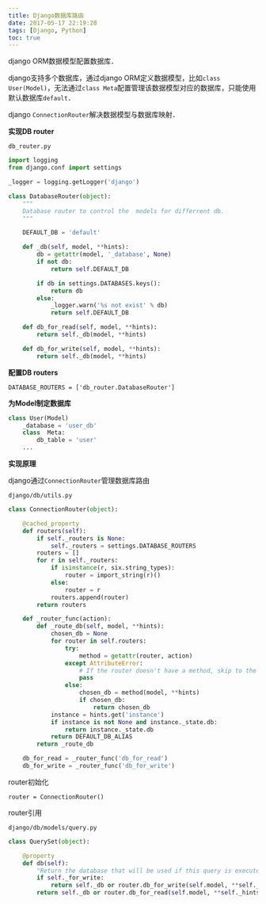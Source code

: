 ```yaml
---
title: Django数据库路由
date: 2017-05-17 22:19:28
tags: [Django, Python]
toc: true
---
```


django ORM数据模型配置数据库．

django支持多个数据库，通过django ORM定义数据模型，比如`class User(Model)`，无法通过`class Meta`配置管理该数据模型对应的数据库，只能使用默认数据库`default`．

django `ConnectionRouter`解决数据模型与数据库映射．

**实现DB router**

`db_router.py`

```python
import logging
from django.conf import settings

_logger = logging.getLogger('django')

class DatabaseRouter(object):
    """
    Database router to control the  models for differrent db.
    """

    DEFAULT_DB = 'default'

    def _db(self, model, **hints):
        db = getattr(model, '_database', None)
        if not db:
            return self.DEFAULT_DB

        if db in settings.DATABASES.keys():
            return db
        else:
            _logger.warn('%s not exist' % db)
            return self.DEFAULT_DB

    def db_for_read(self, model, **hints):
        return self._db(model, **hints)

    def db_for_write(self, model, **hints):
        return self._db(model, **hints)
```

**配置DB routers**

`DATABASE_ROUTERS = ['db_router.DatabaseRouter']`

**为Model制定数据库**

```python
class User(Model)
	_database = 'user_db'
    class  Meta:
    	db_table = 'user'
    ...
```

**实现原理**

django通过`ConnectionRouter`管理数据库路由

`django/db/utils.py`

```python
class ConnectionRouter(object):

    @cached_property
    def routers(self):
        if self._routers is None:
            self._routers = settings.DATABASE_ROUTERS
        routers = []
        for r in self._routers:
            if isinstance(r, six.string_types):
                router = import_string(r)()
            else:
                router = r
            routers.append(router)
        return routers

    def _router_func(action):
        def _route_db(self, model, **hints):
            chosen_db = None
            for router in self.routers:
                try:
                    method = getattr(router, action)
                except AttributeError:
                    # If the router doesn't have a method, skip to the next one.
                    pass
                else:
                    chosen_db = method(model, **hints)
                    if chosen_db:
                        return chosen_db
            instance = hints.get('instance')
            if instance is not None and instance._state.db:
                return instance._state.db
            return DEFAULT_DB_ALIAS
        return _route_db

    db_for_read = _router_func('db_for_read')
    db_for_write = _router_func('db_for_write')
```

router初始化

`router = ConnectionRouter()`

router引用

`django/db/models/query.py`

```python
class QuerySet(object):

    @property
    def db(self):
        "Return the database that will be used if this query is executed now"
        if self._for_write:
            return self._db or router.db_for_write(self.model, **self._hints)
        return self._db or router.db_for_read(self.model, **self._hints)
```